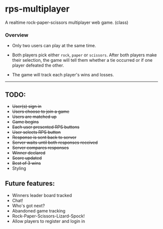 # rps-multiplayer
A realtime rock-paper-scissors multiplayer web game. (class)

### Overview

  * Only two users can play at the same time.

  * Both players pick either `rock`, `paper` or `scissors`. After both players make their selection, the game will tell them whether a tie occurred or if one player defeated the other.

  * The game will track each player's wins and losses.

- - -
## TODO:
- ~~User(s) sign in~~
- ~~Users choose to join a game~~
- ~~Users are matched up~~
- ~~Game begins~~
- ~~Each user presented RPS buttons~~
- ~~User selects RPS button~~
- ~~Response is sent back to server~~
- ~~Server waits until both responses received~~
- ~~Server compares responses~~
- ~~Winner declared~~
- ~~Score updated~~
- ~~Best of 3 wins~~
- Styling

## Future features:
- Winners leader board tracked
- Chat!
- Who's got next?
- Abandoned game tracking
- Rock-Paper-Scissors-Lizard-Spock!
- Allow players to register and login in